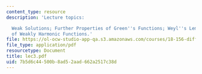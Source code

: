 ```yaml
---
content_type: resource
description: 'Lecture topics:

  Weak Solutions; Further Properties of Green''s Functions; Weyl''s Lemma: Regularity
  of Weakly Harmonic Functions.'
file: https://ol-ocw-studio-app-qa.s3.amazonaws.com/courses/18-156-differential-analysis-spring-2004/7b5d6c44500b8ad52aad662a2517c38d_lec3.pdf
file_type: application/pdf
resourcetype: Document
title: lec3.pdf
uid: 7b5d6c44-500b-8ad5-2aad-662a2517c38d
---
```

